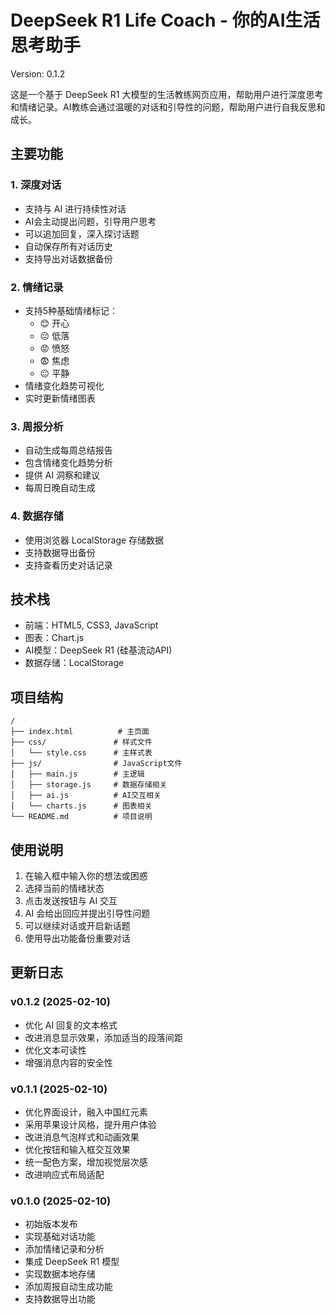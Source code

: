 # DeepSeek R1 Life Coach - 你的AI生活思考助手

Version: 0.1.2

这是一个基于 DeepSeek R1 大模型的生活教练网页应用，帮助用户进行深度思考和情绪记录。AI教练会通过温暖的对话和引导性的问题，帮助用户进行自我反思和成长。

## 主要功能

### 1. 深度对话
- 支持与 AI 进行持续性对话
- AI会主动提出问题，引导用户思考
- 可以追加回复，深入探讨话题
- 自动保存所有对话历史
- 支持导出对话数据备份

### 2. 情绪记录
- 支持5种基础情绪标记：
  - 😊 开心
  - 😔 低落
  - 😡 愤怒
  - 😨 焦虑
  - 😐 平静
- 情绪变化趋势可视化
- 实时更新情绪图表

### 3. 周报分析
- 自动生成每周总结报告
- 包含情绪变化趋势分析
- 提供 AI 洞察和建议
- 每周日晚自动生成

### 4. 数据存储
- 使用浏览器 LocalStorage 存储数据
- 支持数据导出备份
- 支持查看历史对话记录

## 技术栈
- 前端：HTML5, CSS3, JavaScript
- 图表：Chart.js
- AI模型：DeepSeek R1 (硅基流动API)
- 数据存储：LocalStorage

## 项目结构
```
/
├── index.html          # 主页面
├── css/               # 样式文件
│   └── style.css      # 主样式表
├── js/                # JavaScript文件
│   ├── main.js        # 主逻辑
│   ├── storage.js     # 数据存储相关
│   ├── ai.js          # AI交互相关
│   └── charts.js      # 图表相关
└── README.md          # 项目说明
```

## 使用说明
1. 在输入框中输入你的想法或困惑
2. 选择当前的情绪状态
3. 点击发送按钮与 AI 交互
4. AI 会给出回应并提出引导性问题
5. 可以继续对话或开启新话题
6. 使用导出功能备份重要对话

## 更新日志

### v0.1.2 (2025-02-10)
- 优化 AI 回复的文本格式
- 改进消息显示效果，添加适当的段落间距
- 优化文本可读性
- 增强消息内容的安全性

### v0.1.1 (2025-02-10)
- 优化界面设计，融入中国红元素
- 采用苹果设计风格，提升用户体验
- 改进消息气泡样式和动画效果
- 优化按钮和输入框交互效果
- 统一配色方案，增加视觉层次感
- 改进响应式布局适配

### v0.1.0 (2025-02-10)
- 初始版本发布
- 实现基础对话功能
- 添加情绪记录和分析
- 集成 DeepSeek R1 模型
- 实现数据本地存储
- 添加周报自动生成功能
- 支持数据导出功能
